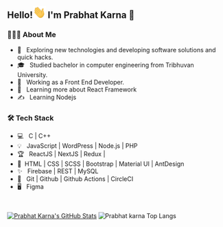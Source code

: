 <h2> Hello!<img src="https://raw.githubusercontent.com/ABSphreak/ABSphreak/master/gifs/Hi.gif" width="30px"> I'm Prabhat Karna  🙏</h2>

<h3> 👨🏻‍💻 About Me </h3>

- :book: &nbsp; Exploring new technologies and developing software solutions and quick hacks.
- 🎓 &nbsp; Studied bachelor in computer engineering from Tribhuvan University.
- 💼 &nbsp; Working as a Front End Developer.
- 🌱 &nbsp; Learning more about React Framework
- ✍️ &nbsp; Learning Nodejs

<h3>🛠 Tech Stack</h3>

- 💻 &nbsp; C | C++
- :bulb: &nbsp; JavaScript | WordPress | Node.js | PHP
- :trophy: &nbsp; ReactJS | NextJS | Redux | 
- &#127969;&nbsp; HTML | CSS | SCSS | Bootstrap | Material UI | AntDesign
- ✨ &nbsp; Firebase | REST | MySQL
- 🔧 &nbsp; Git | Github | Github Actions | CircleCI
- 🖥 &nbsp; Figma

<br/>

[![Prabhat Karna's GitHub Stats](https://github-readme-stats.vercel.app/api?username=sanu20&show_icons=true)](https://github.com/sanu20)
![Prabhat karna Top Langs](https://github-readme-stats.vercel.app/api/top-langs/?username=sanu20&theme=vue&layout=compact)
